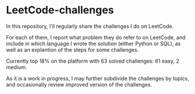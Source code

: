 # LeetCode-challenges
In this repository, I'll regularly share the challenges I do on LeetCode.

For each of them, I report what problem they do refer to on LeetCode, and include in which language I wrote the solution (either Python or SQL), as well as an explantion of the steps for some challenges.

Currently top 18% on the platform with 63 solved challenges: 61 easy, 2 medium.

As it is a work in progress, I may further subdivide the challenges by topics, and occasionally review improved version of the challenges.
